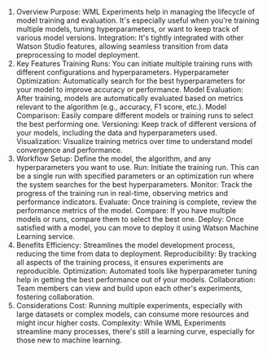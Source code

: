 1. Overview
Purpose: WML Experiments help in managing the lifecycle of model training and evaluation. It's especially useful when you're training multiple models, tuning hyperparameters, or want to keep track of various model versions.
Integration: It's tightly integrated with other Watson Studio features, allowing seamless transition from data preprocessing to model deployment.
2. Key Features
Training Runs: You can initiate multiple training runs with different configurations and hyperparameters.
Hyperparameter Optimization: Automatically search for the best hyperparameters for your model to improve accuracy or performance.
Model Evaluation: After training, models are automatically evaluated based on metrics relevant to the algorithm (e.g., accuracy, F1 score, etc.).
Model Comparison: Easily compare different models or training runs to select the best performing one.
Versioning: Keep track of different versions of your models, including the data and hyperparameters used.
Visualization: Visualize training metrics over time to understand model convergence and performance.
3. Workflow
Setup: Define the model, the algorithm, and any hyperparameters you want to use.
Run: Initiate the training run. This can be a single run with specified parameters or an optimization run where the system searches for the best hyperparameters.
Monitor: Track the progress of the training run in real-time, observing metrics and performance indicators.
Evaluate: Once training is complete, review the performance metrics of the model.
Compare: If you have multiple models or runs, compare them to select the best one.
Deploy: Once satisfied with a model, you can move to deploy it using Watson Machine Learning service.
4. Benefits
Efficiency: Streamlines the model development process, reducing the time from data to deployment.
Reproducibility: By tracking all aspects of the training process, it ensures experiments are reproducible.
Optimization: Automated tools like hyperparameter tuning help in getting the best performance out of your models.
Collaboration: Team members can view and build upon each other's experiments, fostering collaboration.
5. Considerations
Cost: Running multiple experiments, especially with large datasets or complex models, can consume more resources and might incur higher costs.
Complexity: While WML Experiments streamline many processes, there's still a learning curve, especially for those new to machine learning.
